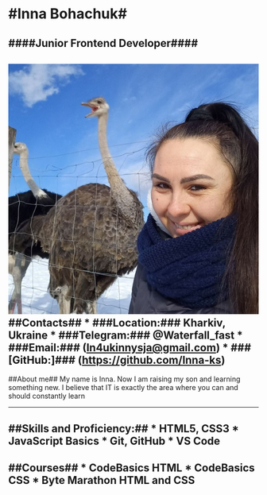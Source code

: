 #Inna Bohachuk#
======

####Junior Frontend Developer####
----
![avatar](./assets/img/avatar.jpg "My avatar")
##Contacts##
    * ###Location:### Kharkiv, Ukraine
    * ###Telegram:### @Waterfall_fast
    * ###Email:### (In4ukinnysja@gmail.com)
    * ###[GitHub:]### (https://github.com/Inna-ks)
-----

##About me##
My name is Inna. 
Now I am raising my son and learning something new. I believe that IT is exactly the area where you can and should constantly learn

--------------
##Skills and Proficiency:##
    * HTML5, CSS3
    * JavaScript Basics
    * Git, GitHub
    * VS Code
---------
##Courses##
    * CodeBasics HTML
    * CodeBasics CSS
    * Byte Marathon HTML and CSS
------